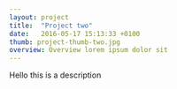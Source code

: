 ```yaml
---
layout: project
title:  "Project two"
date:   2016-05-17 15:13:33 +0100
thumb: project-thumb-two.jpg
overview: Overview lorem ipsum dolor sit
---
```

Hello this is a description